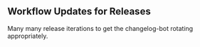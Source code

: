 ## Workflow Updates for Releases

Many many release iterations to get the changelog-bot rotating appropriately.

